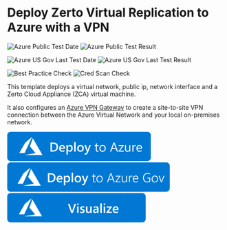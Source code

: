 # Deploy Zerto Virtual Replication to Azure with a VPN

![Azure Public Test Date](https://azurequickstartsservice.blob.core.windows.net/badges/application-workloads/zulu/zerto-zca-vpn/PublicLastTestDate.svg)
![Azure Public Test Result](https://azurequickstartsservice.blob.core.windows.net/badges/application-workloads/zulu/zerto-zca-vpn/PublicDeployment.svg)

![Azure US Gov Last Test Date](https://azurequickstartsservice.blob.core.windows.net/badges/application-workloads/zulu/zerto-zca-vpn/FairfaxLastTestDate.svg)
![Azure US Gov Last Test Result](https://azurequickstartsservice.blob.core.windows.net/badges/application-workloads/zulu/zerto-zca-vpn/FairfaxDeployment.svg)

![Best Practice Check](https://azurequickstartsservice.blob.core.windows.net/badges/application-workloads/zulu/zerto-zca-vpn/BestPracticeResult.svg)
![Cred Scan Check](https://azurequickstartsservice.blob.core.windows.net/badges/application-workloads/zulu/zerto-zca-vpn/CredScanResult.svg)

This template deploys a virtual network, public ip, network interface and a Zerto Cloud Appliance (ZCA) virtual machine.

It also configures an [Azure VPN Gateway](https://docs.microsoft.com/en-us/azure/vpn-gateway/vpn-gateway-howto-site-to-site-resource-manager-portal) to create a site-to-site VPN connection between the Azure Virtual Network and your local on-premises network.

[![Deploy To Azure](https://raw.githubusercontent.com/Azure/azure-quickstart-templates/master/1-CONTRIBUTION-GUIDE/images/deploytoazure.svg?sanitize=true)](https://portal.azure.com/#create/Microsoft.Template/uri/https%3A%2F%2Fraw.githubusercontent.com%2FAzure%2Fazure-quickstart-templates%2Fmaster%2Fapplication-workloads%2Fzulu%2Fzerto-zca-vpn%2Fazuredeploy.json)  
[![Deploy To Azure US Gov](https://raw.githubusercontent.com/Azure/azure-quickstart-templates/master/1-CONTRIBUTION-GUIDE/images/deploytoazuregov.svg?sanitize=true)](https://portal.azure.us/#create/Microsoft.Template/uri/https%3A%2F%2Fraw.githubusercontent.com%2FAzure%2Fazure-quickstart-templates%2Fmaster%2Fapplication-workloads%2Fzulu%2Fzerto-zca-vpn%2Fazuredeploy.json)
[![Visualize](https://raw.githubusercontent.com/Azure/azure-quickstart-templates/master/1-CONTRIBUTION-GUIDE/images/visualizebutton.svg?sanitize=true)](http://armviz.io/#/?load=https%3A%2F%2Fraw.githubusercontent.com%2FAzure%2Fazure-quickstart-templates%2Fmaster%2Fapplication-workloads%2Fzulu%2Fzerto-zca-vpn%2Fazuredeploy.json)




